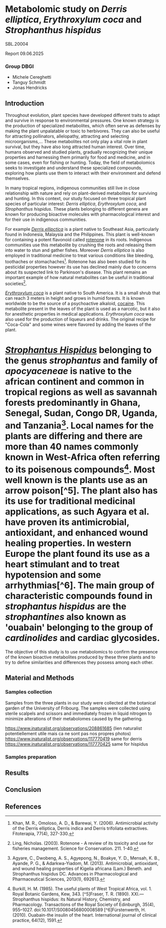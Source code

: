 # Metabolomic study on _Derris elliptica_,  _Erythroxylum coca_ and _Strophanthus hispidus_
SBL.20004   
  
Report 09.06.2025 

### Group DBGI  
  
- Michele Cereghetti  
- Tanguy Schmidt  
- Jonas Hendricks  

## Introduction
Throughout evolution, plant species have developed different traits to adapt and survive in response to environmental pressures. One known strategy is the production of specialized metabolites, which often serve as  defenses by making the plant unpalatable or toxic to herbivores. They can also be useful for attracting pollinators, allelopathy, attracting and selecting microorganisms,... These metabolites not only play a vital role in plant survival, but they have also long attracted human interest. Over time, humans observed and studied plants, gradually recognizing their unique properties and harnessing them primarily for food and medicine, and in some cases, even for fishing or hunting. Today, the field of metabolomics seeks to investigate and understand these specialized compounds, exploring how plants use them to interact with their environment and defend themselves.   
  
In many tropical regions, indigenous communities still live in close relationship with nature and rely on plant-derived metabolites for surviving and hunting. In this context, our study focused on three tropical plant species of particular interest: _Derris elliptica_, _Erythroxylum coca_, and _Strophanthus hispidus_. These plants belonging to different genera are known for producing bioactive molecules with pharmacological interest and for their use in indigenous communities.
  
For example [_Derris ellipctica_](https://en.wikipedia.org/wiki/Derris_elliptica) is a plant native to Southeast Asia, particularly found in Indonesia, Malaysia and the Philippines. This plant is well-known for containing a potent flavonoid called [rotenone](https://www.wikidata.org/wiki/Q412388) in its roots. Indigenous communities use this metabolite by crushing the roots and releasing them into water to stun and gather fishes. Moreover _Derris elliptica_ is also employed in traditional medicine to treat various conditions like bleeding, toothaches or stomachaches[^1]. Rotenone has also been studied for its pesticidal properties however its use has declined mainly due to concerns about its suspected link to Parkinson's disease. This plant remains an important example of how natural metabolites can be useful in traditional societies[^2].
  
[_Erythroxylum coca_](https://it.wikipedia.org/wiki/Erythroxylum_coca) is a plant native to South America. It is a small shrub that can reach 3 meters in height and grows in humid forests. It is known worldwide to be the source of a psychoactive alkaloid, [cocaine](https://www.wikidata.org/wiki/Q41576). This metabolite present in the leaves of the plant is used as a narcotic, but it also for anesthetic properties in medical applications. _Erythroxylum coca_ was also used for the production of liqueurs and drinks. The original recipe for "Coca-Cola" and some wines were flavored by adding the leaves of the plant.

# [*Strophantus Hispidus*](https://en.wikipedia.org/wiki/Strophanthus_hispidus) belonging to the genus *strophantus* and family of *apocyaceneae* is native to the african continent and common in tropical regions as well as savannah forests predominantly in Ghana, Senegal, Sudan, Congo DR, Uganda, and Tanzania[^3]. Local names for the plants are differing and there are more than 40 names commonly known in West-Africa often referring to its poisenous compounds[^4]. Most well known is the plants use as an arrow poison[^5]. The plant also has its use for traditional medicinal applications, as such Agyara et al. have proven its antimicrobial, antioxidant, and enhanced wound healing properties. In western Europe the plant found its use as a heart stimulant and to treat hypotension and some arrhythmias[^6]. The main group of characteristic compounds found in *strophantus hispidus* are the *strophantines* also known as 'ouabain' belonging to the group of *cardinolides* and cardiac glycosides.

The objective of this study is to use metabolomics to confirm the presence of the known bioactive metabolites produced by these three plants and to try to define similarities and differences they possess among each other.

## Material and Methods
### Samples collection
Samples from the three plants in our study were collected at the botanical garden of the University of Fribourg. The samples were collected using sterile scalpels and scissors and immediately frozen in liquid nitrogen to minimize alterations of their metabolomes caused by the gathering.

https://www.inaturalist.org/observations/208861685 (lien naturalist potentiellement utile mais ca ne sont pas nos propres photos)  
https://www.inaturalist.org/observations/117770419 same for derris  
https://www.inaturalist.org/observations/117770425 same for hispidus  

### Samples preparation
## Results
## Conclusion
## References
[^1]: Khan, M. R., Omoloso, A. D., & Barewai, Y. (2006). Antimicrobial activity of the Derris elliptica, Derris indica and Derris trifoliata extractives. Fitoterapia, 77(4), 327-330. 
[^2]: Ling, Nicholas. (2003). Rotenone - A review of its toxicity and use for fisheries management. Science for Conservation. 211. 1-40. 
[^3]:Agyare, C., Dwobeng, A. S., Agyepong, N., Boakye, Y. D., Mensah, K. B., Ayande, P. G., & Adarkwa-Yiadom, M. (2013). Antimicrobial, antioxidant, and wound healing properties of Kigelia africana (Lam.) Beneth. and Strophanthus hispidus DC. Advances in Pharmacological and Pharmaceutical Sciences, 2013(1), 692613.
[^4]:Burkill, H. M. (1985). The useful plants of West Tropical Africa, vol. 1. Royal Botanic Gardens, Kew, 343.
[^5]Fraser, T. R. (1890). XXI.—Strophanthus hispidus: its Natural History, Chemistry, and Pharmacology. Transactions of the Royal Society of Edinburgh, 35(4), 955–1027. doi:10.1017/S0080456800008589
[^6]Fürstenwerth, H. (2010). Ouabain-the insulin of the heart. International journal of clinical practice, 64(12), 1591.

